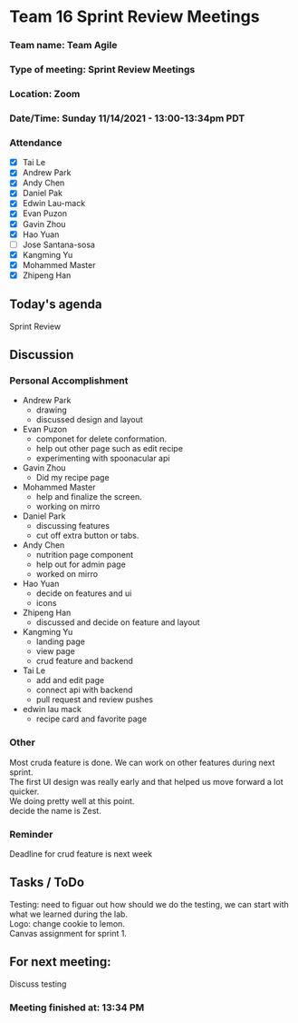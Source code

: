 # Team 16 Sprint Review Meetings

### Team name: Team Agile
### Type of meeting: Sprint Review Meetings
### Location: Zoom
### Date/Time: Sunday 11/14/2021 - 13:00-13:34pm PDT

### Attendance
- [x] Tai Le
- [x] Andrew Park
- [x] Andy Chen
- [x] Daniel Pak
- [x] Edwin Lau-mack
- [x] Evan Puzon
- [x] Gavin Zhou
- [x] Hao Yuan
- [ ] Jose Santana-sosa
- [x] Kangming Yu
- [x] Mohammed Master
- [x] Zhipeng Han

## Today's agenda
Sprint Review

## Discussion 
### Personal Accomplishment
- Andrew Park
  - drawing 
  - discussed design and layout
- Evan Puzon
  - componet for delete conformation.
  - help out other page such as edit recipe
  - experimenting with spoonacular api
- Gavin Zhou
  - Did my recipe page
- Mohammed Master
  - help and finalize the screen.
  - working on mirro
- Daniel Park
  - discussing features
  - cut off extra button or tabs.
- Andy Chen
  - nutrition page component
  - help out for admin page
  - worked on mirro
- Hao Yuan
  - decide on features and ui
  - icons
- Zhipeng Han
  - discussed and decide on feature and layout
- Kangming Yu
  - landing page
  - view page
  - crud feature and backend
- Tai Le
  - add and edit page
  - connect api with backend
  - pull request and review pushes
- edwin lau mack
  - recipe card and favorite page

### Other
Most cruda feature is done. We can work on other features during next sprint.  
The first UI design was really early and that helped us move forward a lot quicker.  
We doing pretty well at this point.  
decide the name is Zest.

### Reminder
Deadline for crud feature is next week

## Tasks / ToDo
Testing: need to figuar out how should we do the testing, we can start with what we learned during the lab.  
Logo: change cookie to lemon.   
Canvas assignment for sprint 1.

## For next meeting:
Discuss testing

### Meeting finished at: 13:34 PM